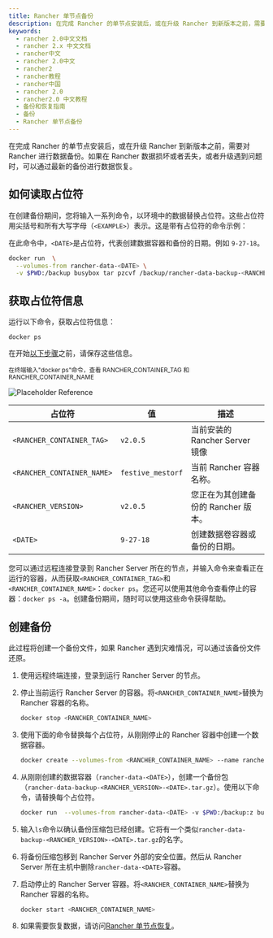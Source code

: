 ```yaml
---
title: Rancher 单节点备份
description: 在完成 Rancher 的单节点安装后，或在升级 Rancher 到新版本之前，需要对 Rancher 进行数据备份。如果在 Rancher 数据损坏或者丢失，或者升级遇到问题时，可以通过最新的备份进行数据恢复。在创建备份期间，您将输入一系列命令，以环境中的数据替换占位符。这些占位符用尖括号和所有大写字母（`<EXAMPLE>`）表示。这是带有占位符的命令示例：在此命令中，`<DATE>`是占位符，代表创建数据容器和备份的日期。例如 `9-27-18`。
keywords:
  - rancher 2.0中文文档
  - rancher 2.x 中文文档
  - rancher中文
  - rancher 2.0中文
  - rancher2
  - rancher教程
  - rancher中国
  - rancher 2.0
  - rancher2.0 中文教程
  - 备份和恢复指南
  - 备份
  - Rancher 单节点备份
---
```


在完成 Rancher 的单节点安装后，或在升级 Rancher 到新版本之前，需要对 Rancher 进行数据备份。如果在 Rancher 数据损坏或者丢失，或者升级遇到问题时，可以通过最新的备份进行数据恢复。

## 如何读取占位符

在创建备份期间，您将输入一系列命令，以环境中的数据替换占位符。这些占位符用尖括号和所有大写字母（`<EXAMPLE>`）表示。这是带有占位符的命令示例：

在此命令中，`<DATE>`是占位符，代表创建数据容器和备份的日期。例如 `9-27-18`。

```bash
docker run  \
  --volumes-from rancher-data-<DATE> \
  -v $PWD:/backup busybox tar pzcvf /backup/rancher-data-backup-<RANCHER_VERSION>-<DATE>.tar.gz /var/lib/rancher
```

## 获取占位符信息

运行以下命令，获取占位符信息：

```
docker ps
```

在开始[以下步骤](#创建备份)之前，请保存这些信息。

<sup>
在终端输入"docker ps"命令，查看 RANCHER_CONTAINER_TAG 和 RANCHER_CONTAINER_NAME
</sup>

![Placeholder Reference](/img/rancher/placeholder-ref.png)

| 占位符                     | 值                | 描述                                |
| -------------------------- | ----------------- | ----------------------------------- |
| `<RANCHER_CONTAINER_TAG>`  | `v2.0.5`          | 当前安装的 Rancher Server 镜像      |
| `<RANCHER_CONTAINER_NAME>` | `festive_mestorf` | 当前 Rancher 容器名称。             |
| `<RANCHER_VERSION>`        | `v2.0.5`          | 您正在为其创建备份的 Rancher 版本。 |
| `<DATE>`                   | `9-27-18`         | 创建数据卷容器或备份的日期。        |

您可以通过远程连接登录到 Rancher Server 所在的节点，并输入命令来查看正在运行的容器，从而获取`<RANCHER_CONTAINER_TAG>`和`<RANCHER_CONTAINER_NAME>`：`docker ps`。您还可以使用其他命令查看停止的容器：`docker ps -a`。创建备份期间，随时可以使用这些命令获得帮助。

## 创建备份

此过程将创建一个备份文件，如果 Rancher 遇到灾难情况，可以通过该备份文件还原。

1. 使用远程终端连接，登录到运行 Rancher Server 的节点。

1. 停止当前运行 Rancher Server 的容器。将`<RANCHER_CONTAINER_NAME>`替换为 Rancher 容器的名称。

   ```bash
   docker stop <RANCHER_CONTAINER_NAME>
   ```

1. 使用下面的命令替换每个占位符，从刚刚停止的 Rancher 容器中创建一个数据容器。

   ```bash
   docker create --volumes-from <RANCHER_CONTAINER_NAME> --name rancher-data-<DATE> rancher/rancher:<RANCHER_CONTAINER_TAG>
   ```

1. 从刚刚创建的数据容器（`rancher-data-<DATE>`），创建一个备份包（`rancher-data-backup-<RANCHER_VERSION>-<DATE>.tar.gz`）。使用以下命令，请替换每个占位符。

   ```bash
   docker run  --volumes-from rancher-data-<DATE> -v $PWD:/backup:z busybox tar pzcvf /backup/rancher-data-backup-<RANCHER_VERSION>-<DATE>.tar.gz /var/lib/rancher
   ```

1. 输入`ls`命令以确认备份压缩包已经创建。它将有一个类似`rancher-data-backup-<RANCHER_VERSION>-<DATE>.tar.gz`的名字。

1. 将备份压缩包移到 Rancher Server 外部的安全位置。然后从 Rancher Server 所在主机中删除`rancher-data-<DATE>`容器。

1. 启动停止的 Rancher Server 容器。将`<RANCHER_CONTAINER_NAME>`替换为 Rancher 容器的名称。

   ```bash
   docker start <RANCHER_CONTAINER_NAME>
   ```

1. 如果需要恢复数据，请访问[Rancher 单节点恢复](/docs/rancher2/backups/2.0-2.4/restorations/single-node-restoration/_index)。

